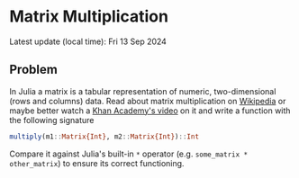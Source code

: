 # Matrix Multiplication

Latest update (local time): Fri 13 Sep 2024

## Problem

In Julia a matrix is a tabular representation of numeric, two-dimensional (rows
and columns) data. Read about matrix multiplication on
[Wikipedia](https://en.wikipedia.org/wiki/Matrix_multiplication#Matrix_times_matrix)
or maybe better watch a [Khan Academy's
video](https://www.youtube.com/watch?v=OMA2Mwo0aZg) on it and write a function
with the following signature

```julia
multiply(m1::Matrix{Int}, m2::Matrix{Int})::Int
```

Compare it against Julia's built-in `*` operator (e.g. `some_matrix *
other_matrix`) to ensure its correct functioning.
